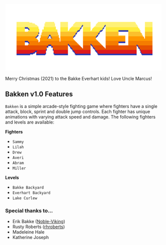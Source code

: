 ![](assets/ui/title.png "title")

Merry Christmas (2021) to the Bakke Everhart kids! Love Uncle Marcus!

## Bakken v1.0 Features

`Bakken` is a simple arcade-style fighting game where fighters have a single attack, block, sprint and double jump controls. Each fighter has unique animations with varying attack speed and damage. The following fighters and levels are available:

__Fighters__
- `Sammy`
- `Lilah`
- `Drew`
- `Averi`
- `Abram`
- `Miller`

__Levels__
- `Bakke Backyard`
- `Everhart Backyard`
- `Lake Curlew`

### Special thanks to...
- Erik Bakke ([Noble-Viking](https://github.com/Noble-Viking))
- Rusty Roberts ([rhroberts](https://github.com/rhroberts))
- Madeleine Hale
- Katherine Joseph
